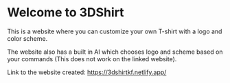 # Welcome to 3DShirt

This is a website where you can customize your own T-shirt with a logo and color scheme.

The website also has a built in AI which chooses logo and scheme based on your commands (This does not work on the linked website).

Link to the website created: https://3dshirtkf.netlify.app/
